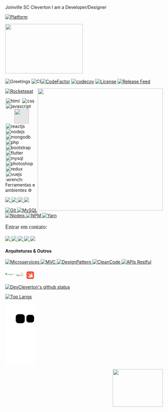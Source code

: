 Joinville SC
Cleverton I am a Developer/Designer
	    

[![Platform](https://img.shields.io/badge/platform-nodejs-lightgrey.svg?style=flat)](https://developer.ibm.com/node/)

<img style="-webkit-user-select: none;cursor: zoom-in;" src="https://udemy-certificate.s3.amazonaws.com/image/UC-0596db90-02bb-4a48-aeb1-06ba0496ae3e.jpg" width="248" height="158">

![Greetings](https://github.com/DevCleverton/sing-Master/workflows/Greetings/badge.svg) ![CI](https://github.com/DevCleverton/sing-Master/workflows/CI/badge.svg?branch=master)[![CodeFactor](https://www.codefactor.io/repository/github/peaceiris/actions-pixela/badge)](https://www.codefactor.io/repository/github/peaceiris/actions-pixela)
[![codecov](https://codecov.io/gh/peaceiris/actions-pixela/branch/main/graph/badge.svg)](https://codecov.io/gh/peaceiris/actions-pixela)
[![License](https://img.shields.io/:license-mit-blue.svg?style=flat)](https://opensource.org/licenses/MIT)
[![Release Feed](https://img.shields.io/badge/release-feed-yellow)](https://github.com/peaceiris/actions-pixela/releases.atom)




<a href="https://app.rocketseat.com.br">
<img alt="Rocketseat" src="https://img.shields.io/badge/Rocketseat-5659EB?style=for-the-badge&logo=data:image/png;base64,iVBORw0KGgoAAAANSUhEUgAAABAAAAAQCAMAAAAoLQ9TAAAALVBMVEVHcExxWsF0XMJzXMJxWcFsUsD///9jRrzY0u6Xh9Gsn9n39fyMecy0qd2bjNJWBT0WAAAABHRSTlMA2Do606wF2QAAAGlJREFUGJVdj1cWwCAIBLEsRU3uf9xobDH8+GZwUYi8i6ucJwrxKE+7D0G9Q4vlYqtmCSjndr4CgCgzlyFgfKfKCVO0LrPKjmiqMxGXkJwNnXskqWG+1oSM+BSwD8f29YLNjvx/OQrn+g99oQSoNmt3PgAAAABJRU5ErkJggg==" />
</a>
<img
src="https://github.githubassets.com/images/modules/profile/profile-first-pr-dark.svg"
	width="400px"
	height="390px"
	align="right"
/>



<p align = "left">
   
  <p class = "left">
<img src="https://cdn.jsdelivr.net/gh/devicons/devicon/icons/html5/html5-original.svg" alt="html" widtf="40" height="40" style="max-width:100%;margin: 0 2px;"></img>
<img src="https://cdn.jsdelivr.net/gh/devicons/devicon/icons/css3/css3-original.svg" alt="css" widtf="40" height="40" style="max-width:100%;margin: 0 2px;"></img>
<img src="https://cdn.jsdelivr.net/gh/devicons/devicon/icons/javascript/javascript-original.svg" alt="javascript" widtf="40" height="40" style="max-width:100%;margin: 0 2px;"></img>
<img style="display: block;-webkit-user-select: none;margin: auto;cursor: zoom-in;background-color: hsl(0, 0%, 90%);transition: background-color 300ms;" src="https://juststickers.in/wp-content/uploads/2016/05/reactjs-badge.png" width="47" height="47">
<img src="https://cdn.jsdelivr.net/gh/devicons/devicon/icons/react/react-original.svg" alt="reactjs" widtf="40" height="40" style="max-width:100%;margin: 0 2px;"></img>
<img src="https://cdn.jsdelivr.net/gh/devicons/devicon/icons/nodejs/nodejs-original.svg" alt="nodejs" widtf="40" height="40" style="max-width:100%;margin: 0 2px;"></img>
<img src="https://cdn.jsdelivr.net/gh/devicons/devicon/icons/mongodb/mongodb-original-wordmark.svg" alt="mongodb" widtf="40" height="40" style="max-width:100%;margin: 0 2px;"></img>
<img src="https://cdn.jsdelivr.net/gh/devicons/devicon/icons/php/php-original.svg" alt="php" widtf="40" height="40" style="max-width:100%;margin: 0 2px;"/></img>
<img src="https://cdn.jsdelivr.net/gh/devicons/devicon/icons/bootstrap/bootstrap-plain-wordmark.svg" alt="bootstrap" widtf="40" height="40" style="max-width:100%;margin: 0 2px;"/></img>
<img src="https://cdn.jsdelivr.net/gh/devicons/devicon/icons/flutter/flutter-original.svg" alt="flutter" widtf="40" height="40" style="max-width:100%;margin: 0 2px;"/></img>
<img src="https://cdn.jsdelivr.net/gh/devicons/devicon/icons/mysql/mysql-original-wordmark.svg" alt="mysql" widtf="40" height="40" style="max-width:100%;margin: 0 2px;"/></img>
<img src="https://cdn.jsdelivr.net/gh/devicons/devicon/icons/photoshop/photoshop-plain.svg" alt="photoshop" widtf="40" height="40" style="max-width:100%;margin: 0 2px;"/></img>
<img src="https://cdn.jsdelivr.net/gh/devicons/devicon/icons/redux/redux-original.svg" alt="redux" widtf="40" height="40" style="max-width:100%;margin: 0 2px;"/></img>
<img src="https://cdn.jsdelivr.net/gh/devicons/devicon/icons/vuejs/vuejs-original-wordmark.svg" alt="vuejs" widtf="40" height="40" style="max-width:100%;margin: 0 2px;"/></img>
:wrench: Ferramentas e ambientes ⚙️ 
<p align = "left"> 
    
  <a href="https://www.jetbrains.com/pt-br/pycharm/" alt="Pycharm">
  <img src ="https://img.shields.io/badge/-Pycharm-32CD32?style=for-the-badge&logo=pycharm&logoColor=white&link=https://www.jetbrains.com/pt-br/pycharm/ "/> </a>

  <a href="https://git-scm.com/" alt="Git">
  <img src ="https://img.shields.io/badge/-Git-FF0000?style=for-the-badge&logo=git&logoColor=white&link=https://git-scm.com/" /> </ a >

  <a href="https://github.com/" alt="GitHub">
    <img src = "https://img.shields.io/badge/-GitHub-000000?style=for-the-badge&logo=github&logoColor=white&link=https://github.com/" /> </a>

  <a href="https://www.canva.com/" alt="Canva">
    <img src = "https://img.shields.io/badge/-Canva-9932CC?style=for-the-badge&logo=canva&logoColor=white&link=https://www.canva.com/" /> </a>
</p> 

<a href="#">
      <img alt="Git" src="https://img.shields.io/badge/Git-F05032.svg?style=for-the-badge&logo=git&logoColor=white" />
</a>
<a href="#">
      <img alt="MySQL" src="https://img.shields.io/badge/MySQL-4479A1.svg?style=for-the-badge&logo=mysql&logoColor=white" />
</a>
<a href="#">
      <img alt="Nodejs" src="https://img.shields.io/badge/node-339933.svg?style=for-the-badge&logo=node.js&logoColor=white" />
</a>
<a href="#">
      <img alt="NPM" src="https://img.shields.io/badge/NPM-CB3837.svg?style=for-the-badge&logo=npm&logoColor=white" />
</a>
<a href="#">
      <img alt="Yarn" src="https://img.shields.io/badge/Yarn-2C8EBB.svg?style=for-the-badge&logo=yarn&logoColor=white" />
</a>

</p>
<p align = "left" style = "text-align: justify; font-family: Georgia, 'Times New Roman', Times, serif; font-size: large;">
    Entrar em contato:
</p>

<p class = "left">
  <a href="" alt="Instagram">
  <img src = "https://img.shields.io/badge/-Instagram-DF0174?style=for-the-badge&logo=instagram&logoColor=white&link=" /> </a>
  
  <a href="" alt="Linkedin">
  <img src = "https://img.shields.io/badge/-Linkedin-045FB4?style=for-the-badge&logo=Linkedin&logoColor=white&link=https://linkedin.com/in/cleverton-rocha-dev/"/> </a>

  <a href="https://.medium.com" alt="Medium">
  <img src = "https://img.shields.io/badge/-Medium-000000?style=for-the-badge&logo=medium&logoColor=white&link=https://https://medium.com/" / > </a>

  <a href="https://twitter.com" alt="Twitter">
    <img src = "https://img.shields.io/badge/-Twitter-58ACFA?style=for-the-badge&logo=twitter&logoColor=white&link=https://https://twitter.com" /> </a>
  
  <a href="https://api.whatsapp.com/send?phone=5547997511535&text=Olá%code,%20tudo%20bem?" alt="WhatsApp">
  <img src= "https://img.shields.io/badge/-WhatsApp-3CB371?style=flat-square&labelColor=3CB371&logo=whatsapp&logoColor=white&link=https://api.whatsapp.com/"send?phone=5547997511535&text=Olá%20,%20tudo%20bem?" /> </a> </p>

  

#### Arquiteturas & Outros
<p align="left">

<a href="#">
      <img alt="Microservices" src="https://img.shields.io/badge/Microservices-gray.svg?style=for-the-badge" />
</a>
<a href="#">
      <img alt="MVC" src="https://img.shields.io/badge/MVC-gray.svg?style=for-the-badge" />
</a>
<a href="#">
      <img alt="DesignPattern" src="https://img.shields.io/badge/DesignPattern-gray.svg?style=for-the-badge" />
</a>
<a href="#">
      <img alt="CleanCode" src="https://img.shields.io/badge/CleanCode-gray.svg?style=for-the-badge" />
</a>
<a href="#">
      <img alt="APIs Restful" src="https://img.shields.io/badge/APIs%20Restful-gray.svg?style=for-the-badge" />
</a>
</p>
<code><img height="32" src="https://raw.githubusercontent.com/github/explore/80688e429a7d4ef2fca1e82350fe8e3517d3494d/topics/mongodb/mongodb.png" alt="MongoDB"/></code><code><img height="32" src="https://raw.githubusercontent.com/github/explore/80688e429a7d4ef2fca1e82350fe8e3517d3494d/topics/mysql/mysql.png" alt="MySQL"/></code>
<code><img height="24" src="https://raw.githubusercontent.com/github/explore/80688e429a7d4ef2fca1e82350fe8e3517d3494d/topics/swift/swift.png" alt="swift"/></code>

</br>

[![DevCleverton's github status](https://github-readme-stats.vercel.app/api?username=DevCleverton&theme=dark&show_icons=true&count_private=true)](https://github.com/Devcleverton)

 
    
 
        

   [![Top Langs](https://github-readme-stats.vercel.app/api/top-langs/?username=devcleverton)](https://github.com/devcleverton/github-readme-stats)   
  

  
 

 <img src="https://raw.githubusercontent.com/scriptex/github-contributions-snake/snake/github-contribution-grid-snake.svg" alt="Snake animation" style="max-width: 100%;">
 
 
 
 
 <img
	src="https://media.tenor.com/images/073a8ff32903b5f5315c4cf62b9b90a0/tenor.gif"
	width="160px"
	height="120px"
	align="right"
/>





